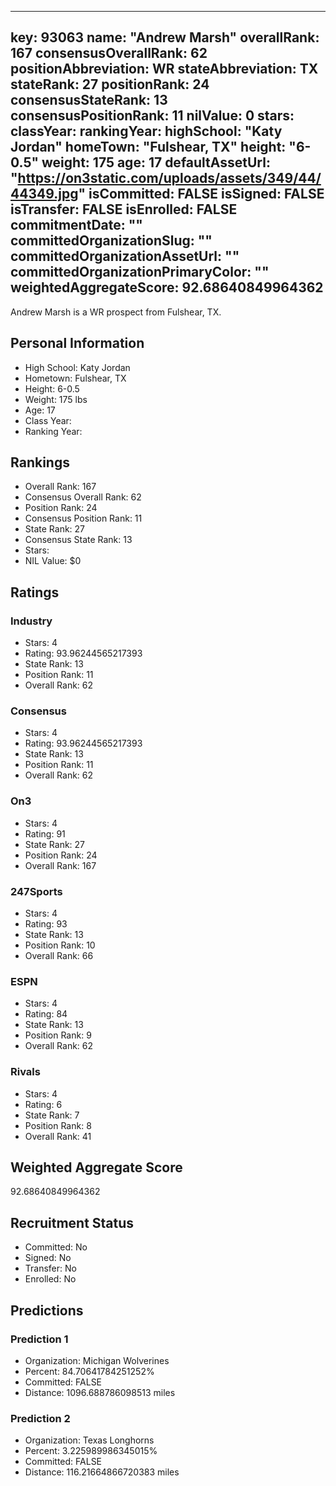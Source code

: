 ---
  key: 93063
  name: "Andrew Marsh"
  overallRank: 167
  consensusOverallRank: 62
  positionAbbreviation: WR
  stateAbbreviation: TX
  stateRank: 27
  positionRank: 24
  consensusStateRank: 13
  consensusPositionRank: 11
  nilValue: 0
  stars: 
  classYear: 
  rankingYear: 
  highSchool: "Katy Jordan"
  homeTown: "Fulshear, TX"
  height: "6-0.5"
  weight: 175
  age: 17
  defaultAssetUrl: "https://on3static.com/uploads/assets/349/44/44349.jpg"
  isCommitted: FALSE
  isSigned: FALSE
  isTransfer: FALSE
  isEnrolled: FALSE
  commitmentDate: ""
  committedOrganizationSlug: ""
  committedOrganizationAssetUrl: ""
  committedOrganizationPrimaryColor: ""
  weightedAggregateScore: 92.68640849964362
  ---
  
  Andrew Marsh is a WR prospect from Fulshear, TX.
  
  ## Personal Information
  - High School: Katy Jordan
  - Hometown: Fulshear, TX
  - Height: 6-0.5
  - Weight: 175 lbs
  - Age: 17
  - Class Year: 
  - Ranking Year: 
  
  ## Rankings
  - Overall Rank: 167
  - Consensus Overall Rank: 62
  - Position Rank: 24
  - Consensus Position Rank: 11
  - State Rank: 27
  - Consensus State Rank: 13
  - Stars: 
  - NIL Value: $0
  
  ## Ratings
  
  ### Industry
  - Stars: 4
  - Rating: 93.96244565217393
  - State Rank: 13
  - Position Rank: 11
  - Overall Rank: 62
  
  ### Consensus
  - Stars: 4
  - Rating: 93.96244565217393
  - State Rank: 13
  - Position Rank: 11
  - Overall Rank: 62
  
  ### On3
  - Stars: 4
  - Rating: 91
  - State Rank: 27
  - Position Rank: 24
  - Overall Rank: 167
  
  ### 247Sports
  - Stars: 4
  - Rating: 93
  - State Rank: 13
  - Position Rank: 10
  - Overall Rank: 66
  
  ### ESPN
  - Stars: 4
  - Rating: 84
  - State Rank: 13
  - Position Rank: 9
  - Overall Rank: 62
  
  ### Rivals
  - Stars: 4
  - Rating: 6
  - State Rank: 7
  - Position Rank: 8
  - Overall Rank: 41
  
  ## Weighted Aggregate Score
  92.68640849964362
  
  ## Recruitment Status
  - Committed: No
  - Signed: No
  - Transfer: No
  - Enrolled: No
  
  
  
  ## Predictions
  
  ### Prediction 1
  - Organization: Michigan Wolverines
  - Percent: 84.70641784251252%
  - Committed: FALSE
  - Distance: 1096.688786098513 miles
  
  ### Prediction 2
  - Organization: Texas Longhorns
  - Percent: 3.225989986345015%
  - Committed: FALSE
  - Distance: 116.21664866720383 miles
  